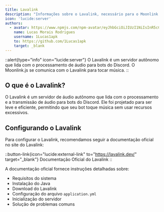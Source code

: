 ```yaml
---
title: Lavalink
description: "Informações sobre o Lavalink, necessário para o Moonlink.js"
icon: 'lucide:server'
authors:
  - avatar: https://www.npmjs.com/npm-avatar/eyJhbGciOiJIUzI1NiIsInR5cCI6IkpXVCJ9.eyJhdmF0YXJVUkwiOiJodHRwczovL3MuZ3JhdmF0YXIuY29tL2F2YXRhci9hNmE5NDVhYjJiNzk1MjcyNzVjN2IwMWEyNWM1YzQ2NT9zaXplPTQ5NiZkZWZhdWx0PXJldHJvIn0.5hP6oyShhR-UWUi6KF-lA0cWmE_BJjvIFAwkYCGEZNo
    name: Lucas Morais Rodrigues
    username: 1Lucas1apk
    to: https://github.com/1Lucas1apk
    target: _blank
---
```


::alert{type="info" icon="lucide:server"}
O Lavalink é um servidor autônomo que lida com o processamento de áudio para bots do Discord. O Moonlink.js se comunica com o Lavalink para tocar música.
::

## O que é o Lavalink?

O Lavalink é um servidor de áudio autônomo que lida com o processamento e a transmissão de áudio para bots do Discord. Ele foi projetado para ser leve e eficiente, permitindo que seu bot toque música sem usar recursos excessivos.

## Configurando o Lavalink

Para configurar o Lavalink, recomendamos seguir a documentação oficial no site do Lavalink:

::button-link{icon="lucide:external-link" to="https://lavalink.dev/" target="_blank"}
Documentação Oficial do Lavalink
::

A documentação oficial fornece instruções detalhadas sobre:

- Requisitos do sistema
- Instalação do Java
- Download do Lavalink
- Configuração do arquivo `application.yml`
- Inicialização do servidor
- Solução de problemas comuns